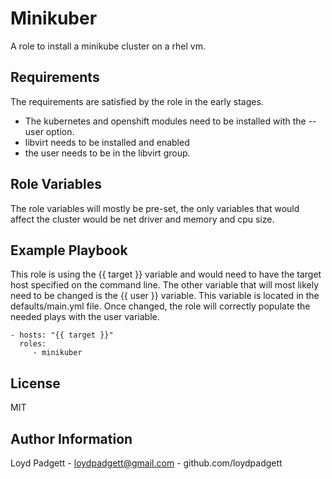 Minikuber
=========

A role to install a minikube cluster on a rhel vm. 

Requirements
------------

The requirements are satisfied by the role in the early stages. 
- The kubernetes and openshift modules need to be installed with the --user option. 
- libvirt needs to be installed and enabled
- the user needs to be in the libvirt group. 

Role Variables
--------------

The role variables will mostly be pre-set, the only variables that would affect the cluster would be net driver and memory and cpu size. 

Example Playbook
----------------

This role is using the {{ target }} variable and would need to have the target host specified on the command line. The other variable that will most likely need to be changed is the {{ user }} variable. This variable is located in the defaults/main.yml file. Once changed, the role will correctly populate the needed plays with the user variable.  

    - hosts: "{{ target }}"
      roles:
         - minikuber

License
-------

MIT

Author Information
------------------

Loyd Padgett - loydpadgett@gmail.com - github.com/loydpadgett
